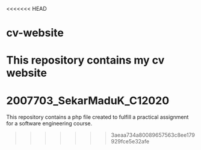 <<<<<<< HEAD
# cv-website
This repository contains my cv website
=======
# 2007703_SekarMaduK_C12020
This repository contains a php file created to fulfill a practical assignment for a software engineering course.
>>>>>>> 3aeaa734a80089657563c8ee179929fce5e32afe
